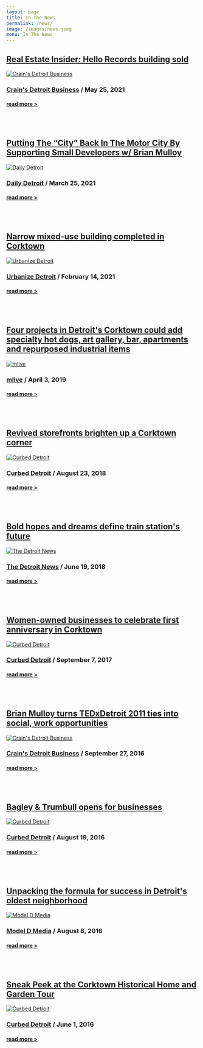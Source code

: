 ```yaml
---
layout: page
title: In The News
permalink: /news/
image: /images/news.jpeg
menu: In The News
---
```


## [Real Estate Insider: Hello Records building sold](https://www.crainsdetroit.com/voices-kirk-pinho/real-estate-insider-affordable-senior-housing-complex-across-belle-isle-sale)
[![Crain's Detroit Business](/images/news/05252021.jpeg "Crain's Detroit Business")](https://www.crainsdetroit.com/voices-kirk-pinho/real-estate-insider-affordable-senior-housing-complex-across-belle-isle-sale)
### [Crain's Detroit Business](https://www.crainsdetroit.com/voices-kirk-pinho/real-estate-insider-affordable-senior-housing-complex-across-belle-isle-sale) / May 25, 2021
#### [read more >](https://www.crainsdetroit.com/voices-kirk-pinho/real-estate-insider-affordable-senior-housing-complex-across-belle-isle-sale)

<br>
<br>

## [Putting The “City” Back In The Motor City By Supporting Small Developers w/ Brian Mulloy](http://www.dailydetroit.com/2021/03/25/putting-the-city-back-in-the-motor-city-by-supporting-small-developers-w-brian-mulloy/)
[![Daily Detroit](/images/news/03252021.jpeg "Daily Detroit")](http://www.dailydetroit.com/2021/03/25/putting-the-city-back-in-the-motor-city-by-supporting-small-developers-w-brian-mulloy/)
### [Daily Detroit](http://www.dailydetroit.com/2021/03/25/putting-the-city-back-in-the-motor-city-by-supporting-small-developers-w-brian-mulloy/) / March 25, 2021
#### [read more >](http://www.dailydetroit.com/2021/03/25/putting-the-city-back-in-the-motor-city-by-supporting-small-developers-w-brian-mulloy/)

<br>
<br>

## [Narrow mixed-use building completed in Corktown](https://urbanize.city/detroit/post/narrow-mixed-use-building-completed-corktown)
[![Urbanize Detroit](/images/news/02142021.jpeg "Urbanize Detroit")](https://urbanize.city/detroit/post/narrow-mixed-use-building-completed-corktown)
### [Urbanize Detroit](https://urbanize.city/detroit/post/narrow-mixed-use-building-completed-corktown) / February 14, 2021
#### [read more >](https://urbanize.city/detroit/post/narrow-mixed-use-building-completed-corktown)

<br>
<br>

## [Four projects in Detroit's Corktown could add specialty hot dogs, art gallery, bar, apartments and repurposed industrial items](https://www.mlive.com/business/detroit/2014/05/four_projects_in_detroits_cork.html)
[![mlive](/images/news/04032019.jpeg "mlive")](https://www.mlive.com/business/detroit/2014/05/four_projects_in_detroits_cork.html)
### [mlive](https://www.mlive.com/business/detroit/2014/05/four_projects_in_detroits_cork.html) / April 3, 2019
#### [read more >](https://www.mlive.com/business/detroit/2014/05/four_projects_in_detroits_cork.html)

<br>
<br>

## [Revived storefronts brighten up a Corktown corner](https://detroit.curbed.com/2018/8/23/17760618/corktown-storefront-renovation-bagley-trumbull)
[![Curbed Detroit](/images/news/08232018.jpeg "Curbed Detroit")](https://detroit.curbed.com/2018/8/23/17760618/corktown-storefront-renovation-bagley-trumbull)
### [Curbed Detroit](https://detroit.curbed.com/2018/8/23/17760618/corktown-storefront-renovation-bagley-trumbull) / August 23, 2018
#### [read more >](https://detroit.curbed.com/2018/8/23/17760618/corktown-storefront-renovation-bagley-trumbull)

<br>
<br>

## [Bold hopes and dreams define train station's future](https://www.detroitnews.com/story/business/autos/2018/06/19/michigan-central-depot-public-reaction/715178002/)
[![The Detroit News](/images/news/06192018.jpeg "The Detroit News")](https://www.detroitnews.com/story/business/autos/2018/06/19/michigan-central-depot-public-reaction/715178002/)
### [The Detroit News](https://www.detroitnews.com/story/business/autos/2018/06/19/michigan-central-depot-public-reaction/715178002/) / June 19, 2018
#### [read more >](https://www.detroitnews.com/story/business/autos/2018/06/19/michigan-central-depot-public-reaction/715178002/)

<br>
<br>

## [Women-owned businesses to celebrate first anniversary in Corktown](https://detroit.curbed.com/2017/9/7/16267458/women-owned-businesses-corktown)
[![Curbed Detroit](/images/news/09072017.jpeg "Curbed Detroit")](https://detroit.curbed.com/2017/9/7/16267458/women-owned-businesses-corktown)
### [Curbed Detroit](https://detroit.curbed.com/2017/9/7/16267458/women-owned-businesses-corktown) / September 7, 2017
#### [read more >](https://detroit.curbed.com/2017/9/7/16267458/women-owned-businesses-corktown)

<br>
<br>

## [Brian Mulloy turns TEDxDetroit 2011 ties into social, work opportunities](https://www.crainsdetroit.com/article/20160927/BLOG104/160929842/brian-mulloy-turns-tedxdetroit-2011-ties-into-social-work)
[![Crain's Detroit Business](/images/news/09272016.jpeg "Crain's Detroit Business")](https://www.crainsdetroit.com/article/20160927/BLOG104/160929842/brian-mulloy-turns-tedxdetroit-2011-ties-into-social-work)
### [Crain's Detroit Business](https://www.crainsdetroit.com/article/20160927/BLOG104/160929842/brian-mulloy-turns-tedxdetroit-2011-ties-into-social-work) / September 27, 2016
#### [read more >](https://www.crainsdetroit.com/article/20160927/BLOG104/160929842/brian-mulloy-turns-tedxdetroit-2011-ties-into-social-work)

<br>
<br>

## [Bagley & Trumbull opens for businesses](https://detroit.curbed.com/2016/8/19/12555054/bagley-trumbull-corktown-businesses)
[![Curbed Detroit](/images/news/08192016.jpeg "Curbed Detroit")]()
### [Curbed Detroit](https://detroit.curbed.com/2016/8/19/12555054/bagley-trumbull-corktown-businesses) / August 19, 2016
#### [read more >](https://detroit.curbed.com/2016/8/19/12555054/bagley-trumbull-corktown-businesses)

<br>
<br>

## [Unpacking the formula for success in Detroit's oldest neighborhood](https://www.modeldmedia.com/features/corktown-unpacked-072816.aspx)
[![Model D Media](/images/news/08082016.jpeg "Model D Media")]()
### [Model D Media](https://www.modeldmedia.com/features/corktown-unpacked-072816.aspx) / August 8, 2016
#### [read more >](https://www.modeldmedia.com/features/corktown-unpacked-072816.aspx)

<br>
<br>

## [Sneak Peek at the Corktown Historical Home and Garden Tour](https://detroit.curbed.com/2016/6/1/11823278/sneak-peek-corktown-historical-home-garden-tour)
[![Curbed Detroit](/images/news/06012016.jpeg "Curbed Detroit")](https://detroit.curbed.com/2016/6/1/11823278/sneak-peek-corktown-historical-home-garden-tour)
### [Curbed Detroit](https://detroit.curbed.com/2016/6/1/11823278/sneak-peek-corktown-historical-home-garden-tour) / June 1, 2016 
#### [read more >](https://detroit.curbed.com/2016/6/1/11823278/sneak-peek-corktown-historical-home-garden-tour)
